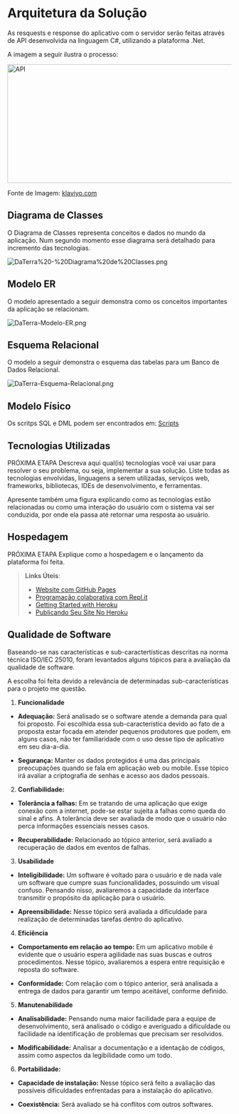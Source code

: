 # Arquitetura da Solução

As resquests e response do aplicativo com o servidor serão feitas através de API desenvolvida na linguagem C#, utilizando a plataforma .Net.

A imagem a seguir ilustra o processo:

<img src=https://github.com/ICEI-PUC-Minas-PMV-ADS/pmv-ads-2022-2-e3-proj-mov-t2-da-terra/blob/main/entregas/images/outras/API.png alt="API" width="690" height="266">

Fonte de Imagem: [klaviyo.com](https://help.klaviyo.com/hc/en-us/articles/360045726811-Getting-Started-with-Klaviyo-APIs)



## Diagrama de Classes

O Diagrama de Classes representa conceitos e dados no mundo da aplicação. Num segundo momento esse diagrama será detalhado para incremento das tecnologias. 

![DaTerra%20-%20Diagrama%20de%20Classes.png](https://github.com/ICEI-PUC-Minas-PMV-ADS/pmv-ads-2022-2-e3-proj-mov-t2-da-terra/blob/main/entregas/images/diagramas/DaTerra%20-%20Diagrama%20de%20Classes.png)

## Modelo ER

O modelo apresentado a seguir demonstra como os conceitos importantes da aplicação se relacionam. 

![DaTerra-Modelo-ER.png](https://github.com/ICEI-PUC-Minas-PMV-ADS/pmv-ads-2022-2-e3-proj-mov-t2-da-terra/blob/main/entregas/images/diagramas/DaTerra-Modelo-ER.png)

## Esquema Relacional

O modelo a seguir demonstra o esquema das tabelas para um Banco de Dados Relacional. 

![DaTerra-Esquema-Relacional.png](https://github.com/ICEI-PUC-Minas-PMV-ADS/pmv-ads-2022-2-e3-proj-mov-t2-da-terra/blob/main/entregas/images/diagramas/DaTerra-Esquema-Relacional.png)

## Modelo Físico
Os scritps SQL e DML podem ser encontrados em:
[Scripts](https://github.com/ICEI-PUC-Minas-PMV-ADS/pmv-ads-2022-2-e3-proj-mov-t2-da-terra/tree/teste/terra/src/DBService)


## Tecnologias Utilizadas
PRÓXIMA ETAPA
Descreva aqui qual(is) tecnologias você vai usar para resolver o seu problema, ou seja, implementar a sua solução. Liste todas as tecnologias envolvidas, linguagens a serem utilizadas, serviços web, frameworks, bibliotecas, IDEs de desenvolvimento, e ferramentas.

Apresente também uma figura explicando como as tecnologias estão relacionadas ou como uma interação do usuário com o sistema vai ser conduzida, por onde ela passa até retornar uma resposta ao usuário.

## Hospedagem
PRÓXIMA ETAPA
Explique como a hospedagem e o lançamento da plataforma foi feita.

> **Links Úteis**:
>
> - [Website com GitHub Pages](https://pages.github.com/)
> - [Programação colaborativa com Repl.it](https://repl.it/)
> - [Getting Started with Heroku](https://devcenter.heroku.com/start)
> - [Publicando Seu Site No Heroku](http://pythonclub.com.br/publicando-seu-hello-world-no-heroku.html)

## Qualidade de Software

Baseando-se nas características e sub-caractertísticas descritas na norma técnica ISO/IEC 25010, foram levantados alguns tópicos para a avaliação da qualidade de software. 

A escolha foi feita devido a relevância de determinadas sub-características para o projeto me questão. 
 

1. **Funcionalidade**

* **Adequação:** Será analisado se o software atende a demanda para qual foi proposto. Foi escolhida essa sub-característica devido ao fato de a proposta estar focada em atender pequenos produtores que podem, em alguns casos, não ter familiaridade com o uso desse tipo de aplicativo em seu dia-a-dia. 
 
* **Segurança:** Manter os dados protegidos é uma das principais preocupações quando se fala em aplicação web ou mobile. Esse tópico irá avaliar a criptografia de senhas e acesso aos dados pessoais. 

 
2. **Confiabilidade:**

* **Tolerância a falhas:** Em se tratando de uma aplicação que exige conexão com a internet, pode-se estar sujeita a falhas como queda do sinal e afins. A tolerância deve ser avaliada de modo que o usuário não perca informações essenciais nesses casos. 

* **Recuperabilidade:** Relacionado ao tópico anterior, será avaliado a recuperação de dados em eventos de falhas. 
  

3. **Usabilidade**

* **Inteligibilidade:** Um software é voltado para o usuário e de nada vale um software que cumpre suas funcionalidades, possuindo um visual confuso. Pensando nisso, avaliaremos a capacidade da interface transmitir o propósito da aplicação para o usuário. 
 
* **Apreensibilidade:** Nesse tópico será avaliada a dificuldade para realização de determinadas tarefas dentro do aplicativo. 

  
4. **Eficiência**

* **Comportamento em relação ao tempo:** Em um aplicativo mobile é evidente que o usuário espera agilidade nas suas buscas e outros procedimentos. Nesse tópico, avaliaremos a espera entre requisição e reposta do software. 

* **Conformidade:** Com relação com o tópico anterior, será analisada a entrega de dados para garantir um tempo aceitável, conforme definido. 
 

5. **Manutenabilidade**

* **Analisabilidade:** Pensando numa maior facilidade para a equipe de desenvolvimento, será analisado o código e averiguado a dificuldade ou facilidade na identificação de problemas que precisam ser resolvidos. 

* **Modificabilidade:** Analisar a documentação e a identação de códigos, assim como aspectos da legibilidade como um todo. 

 
6. **Portabilidade:**	 

* **Capacidade de instalação:** Nesse tópico será feito a avaliação das possíveis dificuldades enfrentadas para a instalação do aplicativo. 

* **Coexistência:** Será avaliado se há conflitos com outros softwares. 
